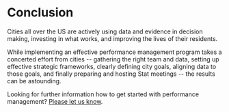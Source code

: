 # Conclusion

Cities all over the US are actively using data and evidence in decision making, investing in what works, and improving the lives of their residents.
 
While implementing an effective performance management program takes a concerted effort from cities -- gathering the right team and data, setting up effective strategic frameworks, clearly defining city goals, aligning data to those goals, and finally preparing and hosting Stat meetings -- the results can be astounding. 

Looking for further information how to get started with performance management? [Please let us know](mailto:centerforgov@gmail.com).